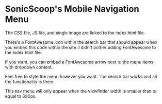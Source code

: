 # SonicScoop's Mobile Navigation Menu
The CSS file, JS file, and single image are linked to the index.html file.

There's a FontAwesome icon within the search bar that should appear when you embed this code within the site. I didn't bother adding FontAwesome to the index.html file.

If you want, you can embed a FontAwesome arrow next to the menu items with dropdown content.

Feel free to style the menu however you want. The search bar works and all the functionality is there.

This nav menu will only appear when the viewfinder width is smaller than or equal to 680px.
